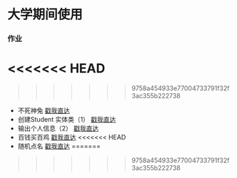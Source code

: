 # 大学期间使用

### 作业
<<<<<<< HEAD
=======

>>>>>>> 9758a454933e77004733791f32f3ac355b222738
- 不死神兔      [戳我直达](./homework/ImmortalRabbit.java ) 
- 创建Student 实体类（1）   [戳我直达](./homework/Student.java ) 
- 输出个人信息（2） [戳我直达](./homework/StudentDemo.java ) 
- 百钱买百鸡  [戳我直达](./homework/Chicken.java ) 
<<<<<<< HEAD
- 随机点名  [戳我直达](./homework/随机点名/StudentDemo.java ) 
=======
>>>>>>> 9758a454933e77004733791f32f3ac355b222738

